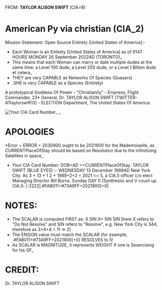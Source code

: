 FROM: **TAYLOR ALISON SWIFT** (CIA⚡8)
# American Py **via** christian (CIA_2)  
Mission Statement: Open Source Entirety [United States of America]:- 
+ Each Woman is an Entirety [United States of America] as of 0147 HOURS MONDAY 26 September 2022AD (TORONTO)_
+ This means that each Woman can marry or date multiple dudes at the same time: a Level 100 dude, a Level 200 dude, or a Level 1 Billion dude et cetera_
+ THEY are very CAPABLE as Networks Of Species (Quasars)
+ .SHE is very CAPABLE as a Species (Entirety) 


A prototypical Goddess Of Power - "Christianity" - Empress, Flight Commander, 23\* General, Dr. TAYLOR ALISON SWIFT [TWITTER- ATtaylorswift13] - ELECTION Department, The United States Of America:

![Your CIA Card Number](https://github.com/SalmanEagle/american-py/blob/3e0b73eca321d567fe9b766120ad0d2715c242da/+5%20PILOTING_/CIA%20%20%2373A9FF/Your%20CIA%20Card%20Number.jpg)\_ \_


# APOLOGIES
*Error = ERROR = 2030900 ought to be 2021900 for the Mademoiselle, as CURRENTPlaceOfStay should be based on Resolution due to the infinitizing Satellites in space_
+ Your CIA Card Number: DOB+AD ++CURRENTPlaceOfStay. TAYLOR SWIFT (BLUE EYES) :- WEDNESDAY 13 December 1989AD New York City. As 3 + 13 + 1 2 + 1989+2+2 = 2021 <= 5,  a CIA.5 officer c/o elect Managing Director Bill Burns. Sunday DAY 0 (Synthesis) and V count up. CIA.5: |-2222|.#FAB011+#73A9FF+2021900[+0]

# NOTES:
- The SCALAR is computed FIRST as: X SIN X+ SIN SIN [here X refers to "Do Not Resolve" and SIN refers to "Resolve", e.g. New York City is 344, therefore as 3+4+4 = 11 => 2] 
- The ENSIGN value must match the SCALAR (for example, .#FAB011+#73A9FF+2021900[+0] RESOLVES to 5!
- As SCALAR is MAGNITUDE, it represents WEIGHT if one is Sexercising for his GF_ 

# CREDIT:
Dr. TAYLOR ALISON SWIFT
